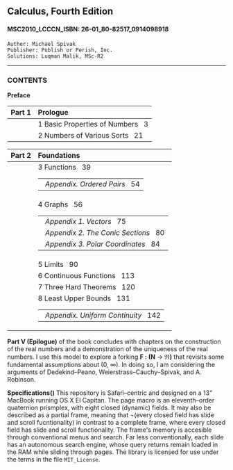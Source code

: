 ## Calculus, Fourth Edition
#### MSC2010_LCCCN_ISBN: 26-01_80-82517_0914098918
```
Auther: Michael Spivak  
Publisher: Publish or Perish, Inc.  
Solutions: Luqman Malik, MSc-R2
```

---
### CONTENTS 

__Preface__

| Part 1   |  Prologue                               |
|----------|:----------------------------------------|
|          |  1 Basic Properties of Numbers &nbsp; 3 |
|          |  2 Numbers of Various Sorts &nbsp; 21   |

| Part 2   |  Foundations                            |
|----------|:----------------------------------------|
|          |  3 Functions &nbsp; 39<table><tr><td><em>&nbsp; Appendix. Ordered Pairs</em> &nbsp; 54</td></tr></table>|
|          |  4 Graphs &nbsp; 56<table><tr><td><em>&nbsp; Appendix 1. Vectors</em> &nbsp; 75</td></tr><tr><td style="indent:30px"><em>&nbsp; Appendix 2. The Conic Sections</em> &nbsp; 80</td></tr></tr><tr><td style="indent:30px"><em>&nbsp; Appendix 3. Polar Coordinates</em> &nbsp; 84</td></tr></table>|
|          |  5 Limits &nbsp; 90                     |
|          |  6 Continuous Functions &nbsp; 113      |
|          |  7 Three Hard Theorems &nbsp; 120       |
|          |  8 Least Upper Bounds &nbsp; 131<table><tr><td style="margin-left:30px"><em>&nbsp; Appendix. Uniform Continuity</em> &nbsp; 142</td></tr></table>|


__Part V (Epilogue)__ of the book concludes with chapters on the construction of the real numbers and a demonstration of the uniqueness of the real numbers. I use this model to explore a forking  **F : (N** &rarr; **&real;)** that revisits some fundamental assumptions about (0, &#x221e;). In doing so, I am considering the arguments of Dedekind–Peano, Weierstrass–Cauchy–Spivak, and A. Robinson.

__Specifications()__ This repository is Safari–centric and designed on a 13" MacBook running OS X El Capitan. The page macro is an eleventh–order quaternion prismplex, with eight closed (dynamic) fields. It may also be described as a partial frame, meaning that ¬(every closed field has slide and scroll fucntionality) in contrast to a complete frame, where every closed field has slide and scroll functionality. The frame's memory is accesible through conventional menus and search. Far less conventionally, each slide has an autonomous search engine, whose query returns remain loaded in the RAM while sliding through pages. The library is licensed for use under the terms in the file <code>MIT_License</code>.

